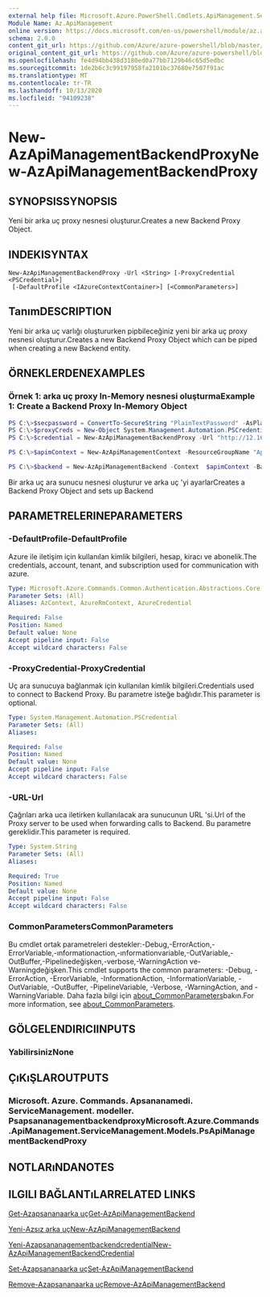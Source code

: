 ```yaml
---
external help file: Microsoft.Azure.PowerShell.Cmdlets.ApiManagement.ServiceManagement.dll-Help.xml
Module Name: Az.ApiManagement
online version: https://docs.microsoft.com/en-us/powershell/module/az.apimanagement/new-azapimanagementbackendproxy
schema: 2.0.0
content_git_url: https://github.com/Azure/azure-powershell/blob/master/src/ApiManagement/ApiManagement/help/New-AzApiManagementBackendProxy.md
original_content_git_url: https://github.com/Azure/azure-powershell/blob/master/src/ApiManagement/ApiManagement/help/New-AzApiManagementBackendProxy.md
ms.openlocfilehash: fe4d94bb438d3180ed0a77bb7129b46c65d5edbc
ms.sourcegitcommit: 1de2b6c3c99197958fa2101bc37680e7507f91ac
ms.translationtype: MT
ms.contentlocale: tr-TR
ms.lasthandoff: 10/13/2020
ms.locfileid: "94109238"
---
```

# <span data-ttu-id="d38f0-101">New-AzApiManagementBackendProxy</span><span class="sxs-lookup"><span data-stu-id="d38f0-101">New-AzApiManagementBackendProxy</span></span>

## <span data-ttu-id="d38f0-102">SYNOPSIS</span><span class="sxs-lookup"><span data-stu-id="d38f0-102">SYNOPSIS</span></span>
<span data-ttu-id="d38f0-103">Yeni bir arka uç proxy nesnesi oluşturur.</span><span class="sxs-lookup"><span data-stu-id="d38f0-103">Creates a new Backend Proxy Object.</span></span>

## <span data-ttu-id="d38f0-104">INDEKI</span><span class="sxs-lookup"><span data-stu-id="d38f0-104">SYNTAX</span></span>

```
New-AzApiManagementBackendProxy -Url <String> [-ProxyCredential <PSCredential>]
 [-DefaultProfile <IAzureContextContainer>] [<CommonParameters>]
```

## <span data-ttu-id="d38f0-105">Tanım</span><span class="sxs-lookup"><span data-stu-id="d38f0-105">DESCRIPTION</span></span>
<span data-ttu-id="d38f0-106">Yeni bir arka uç varlığı oluştururken pipbileceğiniz yeni bir arka uç proxy nesnesi oluşturur.</span><span class="sxs-lookup"><span data-stu-id="d38f0-106">Creates a new Backend Proxy Object which can be piped when creating a new Backend entity.</span></span>

## <span data-ttu-id="d38f0-107">ÖRNEKLERDEN</span><span class="sxs-lookup"><span data-stu-id="d38f0-107">EXAMPLES</span></span>

### <span data-ttu-id="d38f0-108">Örnek 1: arka uç proxy In-Memory nesnesi oluşturma</span><span class="sxs-lookup"><span data-stu-id="d38f0-108">Example 1: Create a Backend Proxy In-Memory Object</span></span>
```powershell
PS C:\>$secpassword = ConvertTo-SecureString "PlainTextPassword" -AsPlainText -Force
PS C:\>$proxyCreds = New-Object System.Management.Automation.PSCredential ("foo", $secpassword)
PS C:\>$credential = New-AzApiManagementBackendProxy -Url "http://12.168.1.1:8080" -ProxyCredential $proxyCreds

PS C:\>$apimContext = New-AzApiManagementContext -ResourceGroupName "Api-Default-WestUS" -ServiceName "contoso"

PS C:\>$backend = New-AzApiManagementBackend -Context  $apimContext -BackendId 123 -Url 'https://contoso.com/awesomeapi' -Protocol http -Title "first backend" -SkipCertificateChainValidation $true -Proxy $credential -Description "backend with proxy server"
```

<span data-ttu-id="d38f0-109">Bir arka uç ara sunucu nesnesi oluşturur ve arka uç 'yi ayarlar</span><span class="sxs-lookup"><span data-stu-id="d38f0-109">Creates a Backend Proxy Object and sets up Backend</span></span>

## <span data-ttu-id="d38f0-110">PARAMETRELERINE</span><span class="sxs-lookup"><span data-stu-id="d38f0-110">PARAMETERS</span></span>

### <span data-ttu-id="d38f0-111">-DefaultProfile</span><span class="sxs-lookup"><span data-stu-id="d38f0-111">-DefaultProfile</span></span>
<span data-ttu-id="d38f0-112">Azure ile iletişim için kullanılan kimlik bilgileri, hesap, kiracı ve abonelik.</span><span class="sxs-lookup"><span data-stu-id="d38f0-112">The credentials, account, tenant, and subscription used for communication with azure.</span></span>

```yaml
Type: Microsoft.Azure.Commands.Common.Authentication.Abstractions.Core.IAzureContextContainer
Parameter Sets: (All)
Aliases: AzContext, AzureRmContext, AzureCredential

Required: False
Position: Named
Default value: None
Accept pipeline input: False
Accept wildcard characters: False
```

### <span data-ttu-id="d38f0-113">-ProxyCredential</span><span class="sxs-lookup"><span data-stu-id="d38f0-113">-ProxyCredential</span></span>
<span data-ttu-id="d38f0-114">Uç ara sunucuya bağlanmak için kullanılan kimlik bilgileri.</span><span class="sxs-lookup"><span data-stu-id="d38f0-114">Credentials used to connect to Backend Proxy.</span></span> <span data-ttu-id="d38f0-115">Bu parametre isteğe bağlıdır.</span><span class="sxs-lookup"><span data-stu-id="d38f0-115">This parameter is optional.</span></span>

```yaml
Type: System.Management.Automation.PSCredential
Parameter Sets: (All)
Aliases:

Required: False
Position: Named
Default value: None
Accept pipeline input: False
Accept wildcard characters: False
```

### <span data-ttu-id="d38f0-116">-URL</span><span class="sxs-lookup"><span data-stu-id="d38f0-116">-Url</span></span>
<span data-ttu-id="d38f0-117">Çağrıları arka uca iletirken kullanılacak ara sunucunun URL 'si.</span><span class="sxs-lookup"><span data-stu-id="d38f0-117">Url of the Proxy server to be used when forwarding calls to Backend.</span></span>
<span data-ttu-id="d38f0-118">Bu parametre gereklidir.</span><span class="sxs-lookup"><span data-stu-id="d38f0-118">This parameter is required.</span></span>

```yaml
Type: System.String
Parameter Sets: (All)
Aliases:

Required: True
Position: Named
Default value: None
Accept pipeline input: False
Accept wildcard characters: False
```

### <span data-ttu-id="d38f0-119">CommonParameters</span><span class="sxs-lookup"><span data-stu-id="d38f0-119">CommonParameters</span></span>
<span data-ttu-id="d38f0-120">Bu cmdlet ortak parametreleri destekler:-Debug,-ErrorAction,-ErrorVariable,-ınformationaction,-ınformationvariable,-OutVariable,-OutBuffer,-Pipelinedeğişken,-verbose,-WarningAction ve-Warningdeğişken.</span><span class="sxs-lookup"><span data-stu-id="d38f0-120">This cmdlet supports the common parameters: -Debug, -ErrorAction, -ErrorVariable, -InformationAction, -InformationVariable, -OutVariable, -OutBuffer, -PipelineVariable, -Verbose, -WarningAction, and -WarningVariable.</span></span> <span data-ttu-id="d38f0-121">Daha fazla bilgi için [about_CommonParameters](http://go.microsoft.com/fwlink/?LinkID=113216)bakın.</span><span class="sxs-lookup"><span data-stu-id="d38f0-121">For more information, see [about_CommonParameters](http://go.microsoft.com/fwlink/?LinkID=113216).</span></span>

## <span data-ttu-id="d38f0-122">GÖLGELENDIRICI</span><span class="sxs-lookup"><span data-stu-id="d38f0-122">INPUTS</span></span>

### <span data-ttu-id="d38f0-123">Yabilirsiniz</span><span class="sxs-lookup"><span data-stu-id="d38f0-123">None</span></span>

## <span data-ttu-id="d38f0-124">ÇıKıŞLAR</span><span class="sxs-lookup"><span data-stu-id="d38f0-124">OUTPUTS</span></span>

### <span data-ttu-id="d38f0-125">Microsoft. Azure. Commands. Apsananamedi. ServiceManagement. modeller. Psapsananagementbackendproxy</span><span class="sxs-lookup"><span data-stu-id="d38f0-125">Microsoft.Azure.Commands.ApiManagement.ServiceManagement.Models.PsApiManagementBackendProxy</span></span>

## <span data-ttu-id="d38f0-126">NOTLARıNDA</span><span class="sxs-lookup"><span data-stu-id="d38f0-126">NOTES</span></span>

## <span data-ttu-id="d38f0-127">ILGILI BAĞLANTıLAR</span><span class="sxs-lookup"><span data-stu-id="d38f0-127">RELATED LINKS</span></span>

[<span data-ttu-id="d38f0-128">Get-Azapsananaarka uç</span><span class="sxs-lookup"><span data-stu-id="d38f0-128">Get-AzApiManagementBackend</span></span>](./Get-AzApiManagementBackend.md)

[<span data-ttu-id="d38f0-129">Yeni-Azsız arka uç</span><span class="sxs-lookup"><span data-stu-id="d38f0-129">New-AzApiManagementBackend</span></span>](./New-AzApiManagementBackend.md)

[<span data-ttu-id="d38f0-130">Yeni-Azapsananagementbackendcredential</span><span class="sxs-lookup"><span data-stu-id="d38f0-130">New-AzApiManagementBackendCredential</span></span>](./New-AzApiManagementBackendCredential.md)

[<span data-ttu-id="d38f0-131">Set-Azapsananaarka uç</span><span class="sxs-lookup"><span data-stu-id="d38f0-131">Set-AzApiManagementBackend</span></span>](./Set-AzApiManagementBackend.md)

[<span data-ttu-id="d38f0-132">Remove-Azapsananaarka uç</span><span class="sxs-lookup"><span data-stu-id="d38f0-132">Remove-AzApiManagementBackend</span></span>](./Remove-AzApiManagementBackend.md)
